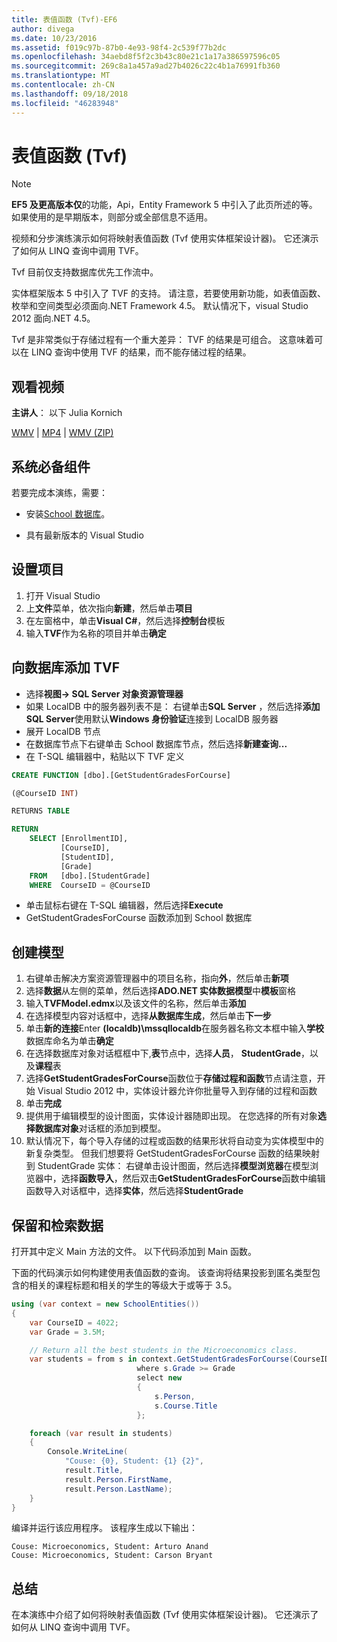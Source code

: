 ```yaml
---
title: 表值函数 (Tvf)-EF6
author: divega
ms.date: 10/23/2016
ms.assetid: f019c97b-87b0-4e93-98f4-2c539f77b2dc
ms.openlocfilehash: 34aebd8f5f2c3b43c80e21c1a17a386597596c05
ms.sourcegitcommit: 269c8a1a457a9ad27b4026c22c4b1a76991fb360
ms.translationtype: MT
ms.contentlocale: zh-CN
ms.lasthandoff: 09/18/2018
ms.locfileid: "46283948"
---
```

# <a name="table-valued-functions-tvfs"></a>表值函数 (Tvf)
> [!NOTE]
> **EF5 及更高版本仅**的功能，Api，Entity Framework 5 中引入了此页所述的等。 如果使用的是早期版本，则部分或全部信息不适用。

视频和分步演练演示如何将映射表值函数 (Tvf 使用实体框架设计器)。 它还演示了如何从 LINQ 查询中调用 TVF。

Tvf 目前仅支持数据库优先工作流中。

实体框架版本 5 中引入了 TVF 的支持。 请注意，若要使用新功能，如表值函数、 枚举和空间类型必须面向.NET Framework 4.5。 默认情况下，visual Studio 2012 面向.NET 4.5。

Tvf 是非常类似于存储过程有一个重大差异： TVF 的结果是可组合。 这意味着可以在 LINQ 查询中使用 TVF 的结果，而不能存储过程的结果。

## <a name="watch-the-video"></a>观看视频

**主讲人**： 以下 Julia Kornich

[WMV](https://download.microsoft.com/download/6/0/A/60A6E474-5EF3-4E1E-B9EA-F51D2DDB446A/HDI-ITPro-MSDN-winvideo-tvf.wmv) | [MP4](https://download.microsoft.com/download/6/0/A/60A6E474-5EF3-4E1E-B9EA-F51D2DDB446A/HDI-ITPro-MSDN-mp4video-tvf.m4v) | [WMV (ZIP)](https://download.microsoft.com/download/6/0/A/60A6E474-5EF3-4E1E-B9EA-F51D2DDB446A/HDI-ITPro-MSDN-winvideo-tvf.zip)

## <a name="pre-requisites"></a>系统必备组件

若要完成本演练，需要：

- 安装[School 数据库](~/ef6/resources/school-database.md)。

- 具有最新版本的 Visual Studio

## <a name="set-up-the-project"></a>设置项目

1.  打开 Visual Studio
2.  上**文件**菜单，依次指向**新建**，然后单击**项目**
3.  在左窗格中，单击**Visual C\#**，然后选择**控制台**模板
4.  输入**TVF**作为名称的项目并单击**确定**

## <a name="add-a-tvf-to-the-database"></a>向数据库添加 TVF

-   选择**视图-&gt; SQL Server 对象资源管理器**
-   如果 LocalDB 中的服务器列表不是： 右键单击**SQL Server** ，然后选择**添加 SQL Server**使用默认**Windows 身份验证**连接到 LocalDB 服务器
-   展开 LocalDB 节点
-   在数据库节点下右键单击 School 数据库节点，然后选择**新建查询...**
-   在 T-SQL 编辑器中，粘贴以下 TVF 定义

``` SQL
CREATE FUNCTION [dbo].[GetStudentGradesForCourse]

(@CourseID INT)

RETURNS TABLE

RETURN
    SELECT [EnrollmentID],
           [CourseID],
           [StudentID],
           [Grade]
    FROM   [dbo].[StudentGrade]
    WHERE  CourseID = @CourseID
```

-   单击鼠标右键在 T-SQL 编辑器，然后选择**Execute**
-   GetStudentGradesForCourse 函数添加到 School 数据库

 

## <a name="create-a-model"></a>创建模型

1.  右键单击解决方案资源管理器中的项目名称，指向**外**，然后单击**新项**
2.  选择**数据**从左侧的菜单，然后选择**ADO.NET 实体数据模型**中**模板**窗格
3.  输入**TVFModel.edmx**以及该文件的名称，然后单击**添加**
4.  在选择模型内容对话框中，选择**从数据库生成**，然后单击**下一步**
5.  单击**新的连接**Enter **(localdb)\\mssqllocaldb**在服务器名称文本框中输入**学校**数据库命名为单击**确定**
6.  在选择数据库对象对话框框中下,**表**节点中，选择**人员**， **StudentGrade**，以及**课程**表
7.  选择**GetStudentGradesForCourse**函数位于**存储过程和函数**节点请注意，开始 Visual Studio 2012 中，实体设计器允许你批量导入到存储的过程和函数
8.  单击**完成**
9.  提供用于编辑模型的设计图面，实体设计器随即出现。 在您选择的所有对象**选择数据库对象**对话框的添加到模型。
10. 默认情况下，每个导入存储的过程或函数的结果形状将自动变为实体模型中的新复杂类型。 但我们想要将 GetStudentGradesForCourse 函数的结果映射到 StudentGrade 实体： 右键单击设计图面，然后选择**模型浏览器**在模型浏览器中，选择**函数导入**，然后双击**GetStudentGradesForCourse**函数中编辑函数导入对话框中，选择**实体**，然后选择**StudentGrade**

## <a name="persist-and-retrieve-data"></a>保留和检索数据

打开其中定义 Main 方法的文件。 以下代码添加到 Main 函数。

下面的代码演示如何构建使用表值函数的查询。 该查询将结果投影到匿名类型包含的相关的课程标题和相关的学生的等级大于或等于 3.5。

``` csharp
using (var context = new SchoolEntities())
{
    var CourseID = 4022;
    var Grade = 3.5M;

    // Return all the best students in the Microeconomics class.
    var students = from s in context.GetStudentGradesForCourse(CourseID)
                            where s.Grade >= Grade
                            select new
                            {
                                s.Person,
                                s.Course.Title
                            };

    foreach (var result in students)
    {
        Console.WriteLine(
            "Couse: {0}, Student: {1} {2}",
            result.Title,  
            result.Person.FirstName,  
            result.Person.LastName);
    }
}
```

编译并运行该应用程序。 该程序生成以下输出：

```
Couse: Microeconomics, Student: Arturo Anand
Couse: Microeconomics, Student: Carson Bryant
```

## <a name="summary"></a>总结

在本演练中介绍了如何将映射表值函数 (Tvf 使用实体框架设计器)。 它还演示了如何从 LINQ 查询中调用 TVF。
